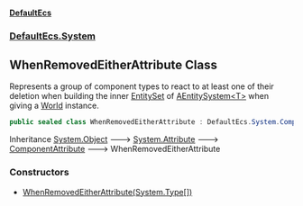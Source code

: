 #### [DefaultEcs](./index.md 'index')
### [DefaultEcs.System](./DefaultEcs-System.md 'DefaultEcs.System')
## WhenRemovedEitherAttribute Class
Represents a group of component types to react to at least one of their deletion when building the inner [EntitySet](./DefaultEcs-EntitySet.md 'DefaultEcs.EntitySet') of [AEntitySystem&lt;T&gt;](./DefaultEcs-System-AEntitySystem-T-.md 'DefaultEcs.System.AEntitySystem&lt;T&gt;') when giving a [World](./DefaultEcs-World.md 'DefaultEcs.World') instance.  
```csharp
public sealed class WhenRemovedEitherAttribute : DefaultEcs.System.ComponentAttribute
```
Inheritance [System.Object](https://docs.microsoft.com/en-us/dotnet/api/System.Object 'System.Object') &#129106; [System.Attribute](https://docs.microsoft.com/en-us/dotnet/api/System.Attribute 'System.Attribute') &#129106; [ComponentAttribute](./DefaultEcs-System-ComponentAttribute.md 'DefaultEcs.System.ComponentAttribute') &#129106; WhenRemovedEitherAttribute  
### Constructors
- [WhenRemovedEitherAttribute(System.Type[])](./DefaultEcs-System-WhenRemovedEitherAttribute-WhenRemovedEitherAttribute(System-Type--).md 'DefaultEcs.System.WhenRemovedEitherAttribute.WhenRemovedEitherAttribute(System.Type[])')
